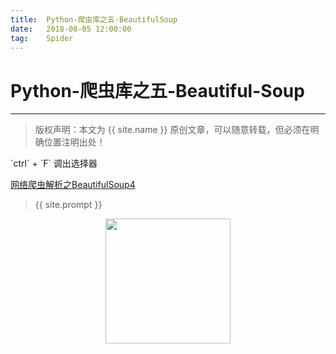 ```yaml
---            
title:  Python-爬虫库之五-BeautifulSoup
date:   2018-08-05 12:00:00
tag:    Spider
---
```

# Python-爬虫库之五-Beautiful-Soup

***
> 版权声明：本文为 {{ site.name }} 原创文章，可以随意转载，但必须在明确位置注明出处！

<head><link rel="stylesheet" href="../css/rouge.css"></head>
`ctrl` + `F` 调出选择器

<a href="https://mp.weixin.qq.com/s?__biz=MzU1MTQ0MTg2OA==&mid=2247483829&idx=1&sn=2b33570856d6af5db01eeafb55c6d7b9&chksm=fb900516cce78c00a2de8efed6947e9be1b58f27c9bbfe0e5ab49278005c387342bd613f81b6&token=277106685&lang=zh_CN#rd">网络爬虫解析之BeautifulSoup4</a>

> {{ site.prompt }}

<div  align="center">
<img src="https://rengui520.github.io/images/wechart.jpg" width = "200" height = "200"/>